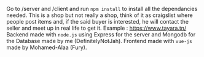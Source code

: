 Go to /server and /client and run `npm install` to install all the dependancies needed.
This is a shop but not really a shop, think of it as craigslist where people post items and, if the said buyer is interested, he will contact the seller and meet up in real life to get it.
Example : https://www.tayara.tn/
Backend made with `node.js` using Express for the server and Mongodb for the Database made by me (DefinitelyNotJah).
Frontend made with `vue-js` made by Mohamed-Alaa (Fury).
